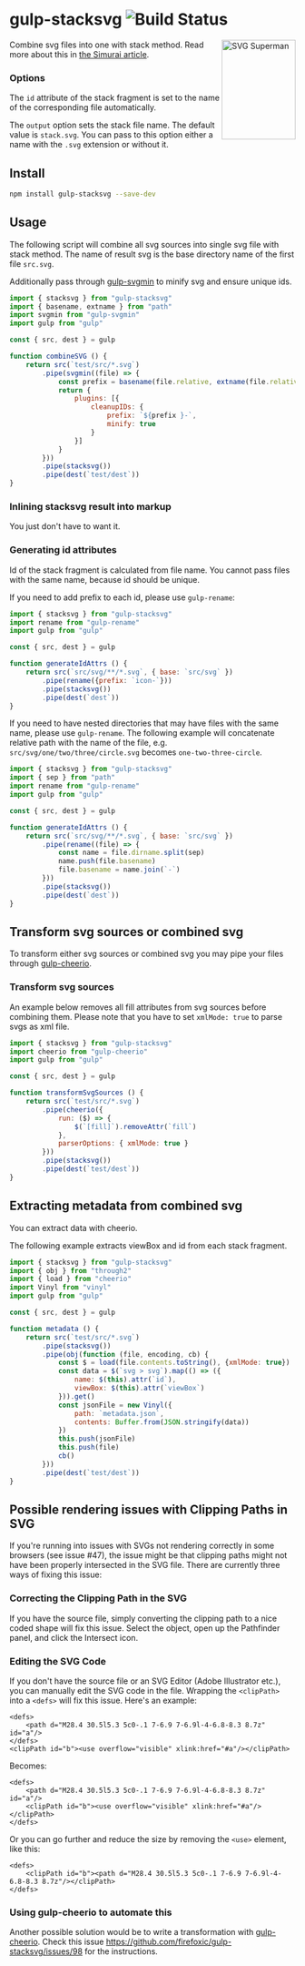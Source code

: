 gulp-stacksvg ![Build Status](https://github.com/firefoxic/gulp-stacksvg/actions/workflows/test.yml/badge.svg?branch=main)
=============

<img align="right" width="130" height="175" title="SVG Superman" src="https://raw.githubusercontent.com/firefoxic/gulp-stacksvg/master/svg-superman.png">

Combine svg files into one with stack method.
Read more about this in [the Simurai article](https://simurai.com/blog/2012/04/02/svg-stacks).

### Options

The `id` attribute of the stack fragment is set to the name of the corresponding file automatically.

The `output` option sets the stack file name. The default value is `stack.svg`. You can pass to this option either a name with the `.svg` extension or without it.

## Install

```sh
npm install gulp-stacksvg --save-dev
```

## Usage

The following script will combine all svg sources into single svg file with stack method.
The name of result svg is the base directory name of the first file `src.svg`.

Additionally pass through [gulp-svgmin](https://github.com/ben-eb/gulp-svgmin)
to minify svg and ensure unique ids.

```js
import { stacksvg } from "gulp-stacksvg"
import { basename, extname } from "path"
import svgmin from "gulp-svgmin"
import gulp from "gulp"

const { src, dest } = gulp

function combineSVG () {
	return src(`test/src/*.svg`)
		.pipe(svgmin((file) => {
			const prefix = basename(file.relative, extname(file.relative))
			return {
				plugins: [{
					cleanupIDs: {
						prefix: `${prefix }-`,
						minify: true
					}
				}]
			}
		}))
		.pipe(stacksvg())
		.pipe(dest(`test/dest`))
}
```

### Inlining stacksvg result into markup

You just don't have to want it.

### Generating id attributes

Id of the stack fragment is calculated from file name. You cannot pass files with the same name,
because id should be unique.

If you need to add prefix to each id, please use `gulp-rename`:

```js
import { stacksvg } from "gulp-stacksvg"
import rename from "gulp-rename"
import gulp from "gulp"

const { src, dest } = gulp

function generateIdAttrs () {
	return src(`src/svg/**/*.svg`, { base: `src/svg` })
		.pipe(rename({prefix: `icon-`}))
		.pipe(stacksvg())
		.pipe(dest(`dest`))
}
```

If you need to have nested directories that may have files with the same name, please
use `gulp-rename`. The following example will concatenate relative path with the name of the file,
e.g. `src/svg/one/two/three/circle.svg` becomes `one-two-three-circle`.

```js
import { stacksvg } from "gulp-stacksvg"
import { sep } from "path"
import rename from "gulp-rename"
import gulp from "gulp"

const { src, dest } = gulp

function generateIdAttrs () {
	return src(`src/svg/**/*.svg`, { base: `src/svg` })
		.pipe(rename((file) => {
			const name = file.dirname.split(sep)
			name.push(file.basename)
			file.basename = name.join(`-`)
		}))
		.pipe(stacksvg())
		.pipe(dest(`dest`))
}
```

## Transform svg sources or combined svg

To transform either svg sources or combined svg you may pipe your files through
[gulp-cheerio](https://github.com/KenPowers/gulp-cheerio).

### Transform svg sources

An example below removes all fill attributes from svg sources before combining them.
Please note that you have to set `xmlMode: true` to parse svgs as xml file.

```js
import { stacksvg } from "gulp-stacksvg"
import cheerio from "gulp-cheerio"
import gulp from "gulp"

const { src, dest } = gulp

function transformSvgSources () {
	return src(`test/src/*.svg`)
		.pipe(cheerio({
			run: ($) => {
				$(`[fill]`).removeAttr(`fill`)
			},
			parserOptions: { xmlMode: true }
		}))
		.pipe(stacksvg())
		.pipe(dest(`test/dest`))
}
```

## Extracting metadata from combined svg

You can extract data with cheerio.

The following example extracts viewBox and id from each stack fragment.

```js
import { stacksvg } from "gulp-stacksvg"
import { obj } from "through2"
import { load } from "cheerio"
import Vinyl from "vinyl"
import gulp from "gulp"

const { src, dest } = gulp

function metadata () {
	return src(`test/src/*.svg`)
		.pipe(stacksvg())
		.pipe(obj(function (file, encoding, cb) {
			const $ = load(file.contents.toString(), {xmlMode: true})
			const data = $(`svg > svg`).map(() => ({
				name: $(this).attr(`id`),
				viewBox: $(this).attr(`viewBox`)
			})).get()
			const jsonFile = new Vinyl({
				path: `metadata.json`,
				contents: Buffer.from(JSON.stringify(data))
			})
			this.push(jsonFile)
			this.push(file)
			cb()
		}))
		.pipe(dest(`test/dest`))
}
```

## Possible rendering issues with Clipping Paths in SVG

If you're running into issues with SVGs not rendering correctly in some browsers (see issue #47), the issue might be that clipping paths might not have been properly intersected in the SVG file. There are currently three ways of fixing this issue:

### Correcting the Clipping Path in the SVG

If you have the source file, simply converting the clipping path to a nice coded shape will fix this issue. Select the object, open up the Pathfinder panel, and click the Intersect icon.

### Editing the SVG Code

If you don't have the source file or an SVG Editor (Adobe Illustrator etc.), you can manually edit the SVG code in the file. Wrapping the `<clipPath>` into a `<defs>` will fix this issue. Here's an example:

```
<defs>
	<path d="M28.4 30.5l5.3 5c0-.1 7-6.9 7-6.9l-4-6.8-8.3 8.7z" id="a"/>
</defs>
<clipPath id="b"><use overflow="visible" xlink:href="#a"/></clipPath>
```

Becomes:

```
<defs>
	<path d="M28.4 30.5l5.3 5c0-.1 7-6.9 7-6.9l-4-6.8-8.3 8.7z" id="a"/>
	<clipPath id="b"><use overflow="visible" xlink:href="#a"/></clipPath>
</defs>
```

Or you can go further and reduce the size by removing the `<use>` element, like this:

```
<defs>
	<clipPath id="b"><path d="M28.4 30.5l5.3 5c0-.1 7-6.9 7-6.9l-4-6.8-8.3 8.7z"/></clipPath>
</defs>
```

### Using gulp-cheerio to automate this

Another possible solution would be to write a transformation with [gulp-cheerio](https://github.com/KenPowers/gulp-cheerio). Check this issue <https://github.com/firefoxic/gulp-stacksvg/issues/98> for the instructions.

